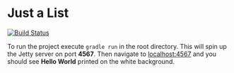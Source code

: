 # Just a List

[![Build Status](https://travis-ci.org/mirkoadari/justalist.svg?branch=madis%2Fbump-gradle)](https://travis-ci.org/mirkoadari/justalist)

To run the project execute `gradle run` in the root directory. This will spin up the Jetty server on port **4567**. Then navigate to [localhost:4567](http://localhost:4567/hello) and you should see **Hello World** printed on the white background. 
